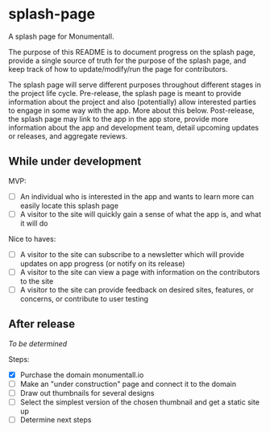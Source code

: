 # splash-page

A splash page for Monumentall. 

The purpose of this README is to document progress on the splash page, provide a single source of truth for the purpose of the splash page, and keep track of how to update/modify/run the page for contributors.

The splash page will serve different purposes throughout different stages in the project life cycle. Pre-release, the splash page is meant to provide information about the project and also (potentially) allow interested parties to engage in some way with the app. More about this below. Post-release, the splash page may link to the app in the app store, provide more information about the app and development team, detail upcoming updates or releases, and aggregate reviews.

## While under development
MVP:
- [ ] An individual who is interested in the app and wants to learn more can easily locate this splash page
- [ ] A visitor to the site will quickly gain a sense of what the app is, and what it will do

Nice to haves:
- [ ] A visitor to the site can subscribe to a newsletter which will provide updates on app progress (or notify on its release)
- [ ] A visitor to the site can view a page with information on the contributors to the site
- [ ] A visitor to the site can provide feedback on desired sites, features, or concerns, or contribute to user testing

## After release
_To be determined_

Steps: 
- [x] Purchase the domain monumentall.io
- [ ] Make an "under construction" page and connect it to the domain
- [ ] Draw out thumbnails for several designs
- [ ] Select the simplest version of the chosen thumbnail and get a static site up
- [ ] Determine next steps
